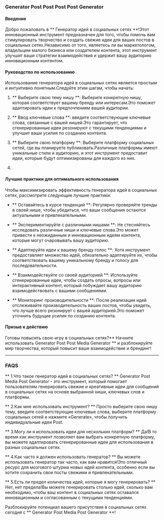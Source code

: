 ### Generator Post Post Post Post Generator

#### Введение
Добро пожаловать в ** Генератор идей в социальных сетях **!Этот инновационный инструмент предназначен для того, чтобы помочь вам стимулировать творчество и создать свежие идеи для ваших постов в социальных сетях.Независимо от того, являетесь ли вы маркетологом, владельцем малого бизнеса или создателем контента, этот инструмент улучшит ваши стратегии взаимодействия и удержит вашу аудиторию инновационным контентом.

#### Руководство по использованию
Использование генератора идей в социальных сетях является простым и интуитивно понятным.Следуйте этим шагам, чтобы начать:

1. ** Выберите свою тему нишу **: Выберите конкретную нишу, которая соответствует вашему бренду или интересам.Это поможет адаптировать идеи к предпочтениям вашей аудитории.

2. ** Ввод ключевые слова **: введите соответствующие ключевые слова, связанные с вашей нишей.Это гарантирует, что сгенерированные идеи резонируют с текущими тенденциями и улучшит ваши усилия по созданию контента.

3. ** Выберите свою платформу **: Выберите платформу социальных сетей, где вы планируете публиковать.Различные платформы имеют уникальные стили и аудиторию, и этот инструмент предоставит идеи, которые будут оптимизированы для каждого из них.

4.

#### Лучшие практики для оптимального использования
Чтобы максимизировать эффективность генератора идей в социальных сетях, рассмотрите следующие лучшие практики:

- ** Оставайтесь в курсе тенденций **: Регулярно проверяйте тренды в своей нише, чтобы убедиться, что ваши сообщения остаются актуальными и привлекательными.

- ** Экспериментируйте с различными нишами **: Не стесняйтесь исследовать различные ниши и ключевые слова.Это может привести к неожиданным и инновационным идеям контента, которые могут очаровывать вашу аудиторию.

- ** Адаптируйте идеи к вашему бренду голос **: Хотя инструмент предоставляет множество идей, обязательно адаптируйте их, чтобы соответствовать вашему уникальному бренду и голосу для последовательности.

- ** Взаимодействуйте со своей аудиторией **: Используйте сгенерированные идеи, чтобы создать опросы, вопросы или интерактивный контент, который побуждает вашу аудиторию взаимодействовать с вашими сообщениями.

- ** Мониторинг производительности **: После реализации идей отслеживайте производительность ваших постов, чтобы увидеть, что лучше всего резонирует с вашей аудиторией.Это поможет уточнить будущие усилия по созданию контента.

#### Призыв к действию
Готовы повысить свою игру в социальных сетях?** Начните использовать Generator Post Post Media Generator ** и разблокируйте мир творчества, который повысит ваше взаимодействие и брендинг!

---

### FAQS

** 1.Что такое генератор идей в социальных сетях? **
Generator Post Media Post Generator - это инструмент, который помогает пользователям генерировать свежие и креативные идеи для сообщений в социальных сетях на основе выбранной ниши, ключевых слов и платформы.

** 2.Как мне использовать инструмент? **
Просто выберите свою нишу тему, введите соответствующие ключевые слова, выберите платформу социальных сетей и нажмите «Generate», чтобы получить индивидуальные идеи Post.

** 3.Могу ли я использовать идеи для нескольких платформ? **
Да!В то время как инструмент позволяет вам выбрать конкретную платформу, вы можете адаптировать сгенерированные идеи для использования в разных социальных сетях.

** 4.Как часто я должен использовать генератор? **
Вы можете использовать генератор так часто, как вам нравится!Это отличный ресурс для мозгового штурма новых идей контента, особенно если вы хотите сохранить свои посты свежими и привлекательными.

** 5.Есть ли предел количества идей, которые я могу генерировать? **
Нет, нет предела!Вы можете генерировать столько идей, сколько вам необходимо, чтобы ваш контент в социальных сетях оставался инновационным и согласованным с текущими тенденциями.

Разблокируйте потенциал вашего присутствия в социальных сетях сегодня с ** Generator Post Media Post Generator **!